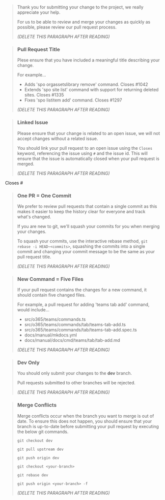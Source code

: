 > Thank you for submitting your change to the project, we really appreciate your help. 
> 
> For us to be able to review and merge your changes as quickly as possible, please review our pull request process.
>
> _(DELETE THIS PARAGRAPH AFTER READING)_
>

> ### Pull Request Title
>
> Plese ensure that you have included a meaningful title describing your change.
>
> For example...
>
> - Adds 'spo orgassetslibrary remove' command. Closes #1042
> - Extends 'spo site list' command with support for returning deleted sites. Closes #1335
> - Fixes 'spo listitem add' command. Closes #1297
>
> _(DELETE THIS PARAGRAPH AFTER READING)_
>

> ### Linked Issue
>
> Please ensure that your change is related to an open issue, we will not accept changes without a related issue.
>
> You should link your pull request to an open issue using the `Closes` keyword, referencing the issue using `#` and the issue id. This will ensure that the issue is automatically closed when your pull request is merged.
>
> _(DELETE THIS PARAGRAPH AFTER READING)_
>

Closes #

> ### One PR = One Commit
>
> We prefer to review pull requests that contain a single commit as this makes it easier to keep the history clear for everyone and track what's changed.
>
> If you are new to git, we'll squash your commits for you when merging your changes.
>
> To squash your commits, use the interactive rebase method, `git rebase -i HEAD~<commits>`, squashing the commits into a single commit and changing your commit message to be the same as your pull request title.
>
> _(DELETE THIS PARAGRAPH AFTER READING)_
>

> ### New Command = Five Files
>
> If your pull request contains the changes for a new command, it should contain five changed files. 
> 
> For example, a pull request for adding 'teams tab add' command, would include...
>
> - src/o365/teams/commands.ts
> - src/o365/teams/commands/tab/teams-tab-add.ts
> - src/o365/teams/commands/tab/teams-tab-add.spec.ts
> - docs/manual/mkdocs.yml
> - docs/manual/docs/cmd/teams/tab/tab-add.md
>
> _(DELETE THIS PARAGRAPH AFTER READING)_
>

> ### Dev Only
>
> You should only submit your changes to the **dev** branch.
>
> Pull requests submitted to other branches will be rejected.
>
> _(DELETE THIS PARAGRAPH AFTER READING)_
>

> ### Merge Conflicts
>
> Merge conflicts occur when the branch you want to merge is out of date. To ensure this does not happen, you should ensure that your branch is up-to-date before submitting your pull request by executing the below git commands.
>
> `git checkout dev`
> 
> `git pull upstream dev`
> 
> `git push origin dev`
>
> `git checkout <your-branch>`
>
> `git rebase dev`
>
> `git push origin <your-branch> -f`
>
> _(DELETE THIS PARAGRAPH AFTER READING)_
>